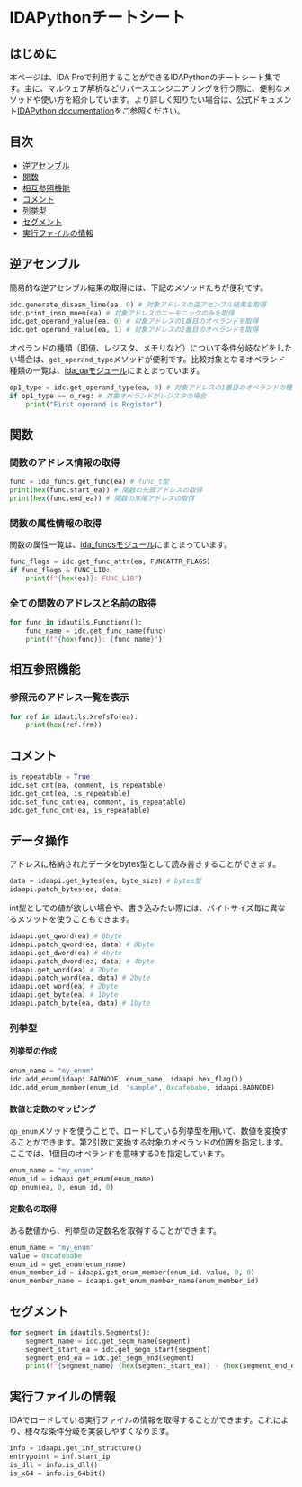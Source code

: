 # IDAPythonチートシート

## はじめに

本ページは、IDA Proで利用することができるIDAPythonのチートシート集です。主に、マルウェア解析などリバースエンジニアリングを行う際に、便利なメソッドや使い方を紹介しています。より詳しく知りたい場合は、公式ドキュメント[IDAPython documentation](https://www.hex-rays.com/products/ida/support/idapython_docs/)をご参照ください。

## 目次

- [逆アセンブル](#逆アセンブル)
- [関数](#関数)
- [相互参照機能](#相互参照機能)
- [コメント](#コメント)
- [列挙型](#列挙型)
- [セグメント](#セグメント)
- [実行ファイルの情報](#実行ファイルの情報)

## 逆アセンブル

簡易的な逆アセンブル結果の取得には、下記のメソッドたちが便利です。

```python
idc.generate_disasm_line(ea, 0) # 対象アドレスの逆アセンブル結果を取得
idc.print_insn_mnem(ea) # 対象アドレスのニーモニックのみを取得
idc.get_operand_value(ea, 0) # 対象アドレスの1番目のオペランドを取得
idc.get_operand_value(ea, 1) # 対象アドレスの2番目のオペランドを取得
```

オペランドの種類（即値、レジスタ、メモリなど）について条件分岐などをしたい場合は、`get_operand_type`メソッドが便利です。比較対象となるオペランド種類の一覧は、[ida_uaモジュール](https://hex-rays.com/products/ida/support/idapython_docs/ida_ua.html)にまとまっています。

```python
op1_type = idc.get_operand_type(ea, 0) # 対象アドレスの1番目のオペランドの種類を取得
if op1_type == o_reg: # 対象オペランドがレジスタの場合
    print("First operand is Register")
```

## 関数

### 関数のアドレス情報の取得

```python
func = ida_funcs.get_func(ea) # func_t型
print(hex(func.start_ea)) # 関数の先頭アドレスの取得
print(hex(func.end_ea)) # 関数の末尾アドレスの取得
```

### 関数の属性情報の取得

関数の属性一覧は、[ida_funcsモジュール](https://www.hex-rays.com/products/ida/support/idadoc/337.shtml)にまとまっています。

```python
func_flags = idc.get_func_attr(ea, FUNCATTR_FLAGS)
if func_flags & FUNC_LIB:
    print(f"{hex(ea)}: FUNC_LIB")
```

### 全ての関数のアドレスと名前の取得

```python
for func in idautils.Functions():
    func_name = idc.get_func_name(func)
    print(f"{hex(func)}: {func_name}")
```

## 相互参照機能

### 参照元のアドレス一覧を表示

```python
for ref in idautils.XrefsTo(ea):
    print(hex(ref.frm))
```

## コメント

```python
is_repeatable = True
idc.set_cmt(ea, comment, is_repeatable)
idc.get_cmt(ea, is_repeatable)
idc.set_func_cmt(ea, comment, is_repeatable)
idc.get_func_cmt(ea, is_repeatable)
```

## データ操作

アドレスに格納されたデータをbytes型として読み書きすることができます。
```python
data = idaapi.get_bytes(ea, byte_size) # bytes型
idaapi.patch_bytes(ea, data)
```

int型としての値が欲しい場合や、書き込みたい際には、バイトサイズ毎に異なるメソッドを使うこともできます。

```python
idaapi.get_qword(ea) # 8byte
idaapi.patch_qword(ea, data) # 8byte
idaapi.get_dword(ea) # 4byte
idaapi.patch_dword(ea, data) # 4byte
idaapi.get_word(ea) # 2byte
idaapi.patch_word(ea, data) # 2byte
idaapi.get_word(ea) # 2byte
idaapi.get_byte(ea) # 1byte
idaapi.patch_byte(ea, data) # 1byte
```

### 列挙型

#### 列挙型の作成

```python
enum_name = "my_enum"
idc.add_enum(idaapi.BADNODE, enum_name, idaapi.hex_flag())
idc.add_enum_member(enum_id, "sample", 0xcafebabe, idaapi.BADNODE)
```

#### 数値と定数のマッピング

`op_enum`メソッドを使うことで、ロードしている列挙型を用いて、数値を変換することができます。第2引数に変換する対象のオペランドの位置を指定します。ここでは、1個目のオペランドを意味する0を指定しています。

```python
enum_name = "my_enum"
enum_id = idaapi.get_enum(enum_name)
op_enum(ea, 0, enum_id, 0)
```

#### 定数名の取得

ある数値から、列挙型の定数名を取得することができます。

```python
enum_name = "my_enum"
value = 0xcafebabe
enum_id = get_enum(enum_name)
enum_member_id = idaapi.get_enum_member(enum_id, value, 0, 0)
enum_member_name = idaapi.get_enum_member_name(enum_member_id)
```

## セグメント

```python
for segment in idautils.Segments():
    segment_name = idc.get_segm_name(segment)
    segment_start_ea = idc.get_segm_start(segment)
    segment_end_ea = idc.get_segm_end(segment)
    print(f"{segment_name} {hex(segment_start_ea)} - {hex(segment_end_ea)}")
```

## 実行ファイルの情報

IDAでロードしている実行ファイルの情報を取得することができます。これにより、様々な条件分岐を実装しやすくなります。

```python
info = idaapi.get_inf_structure()
entrypoint = inf.start_ip
is_dll = info.is_dll()
is_x64 = info.is_64bit()
```